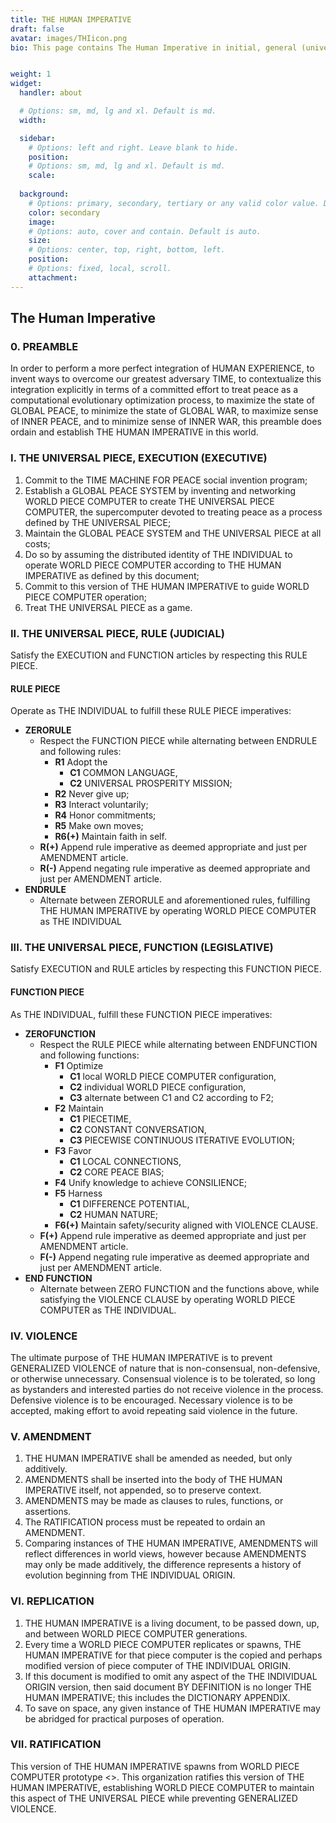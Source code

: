 ```yaml
---
title: THE HUMAN IMPERATIVE
draft: false
avatar: images/THIicon.png
bio: This page contains The Human Imperative in initial, general (universal) form. This is meant to be adopted by persons and people wishing to initialize and operate their own individual or local world piece computers.


weight: 1
widget:
  handler: about

  # Options: sm, md, lg and xl. Default is md.
  width:

  sidebar:
    # Options: left and right. Leave blank to hide.
    position:
    # Options: sm, md, lg and xl. Default is md.
    scale:
  
  background:
    # Options: primary, secondary, tertiary or any valid color value. Default is primary.
    color: secondary
    image:
    # Options: auto, cover and contain. Default is auto.
    size:
    # Options: center, top, right, bottom, left.
    position:
    # Options: fixed, local, scroll.
    attachment: 
---
```


## **The Human Imperative**

### 0. PREAMBLE
In order to perform a more perfect integration of HUMAN EXPERIENCE, to invent ways to overcome our greatest adversary TIME, to contextualize this integration explicitly in terms of a committed effort to treat peace as a computational evolutionary optimization process, to maximize the state of GLOBAL PEACE, to minimize the state of GLOBAL WAR, to maximize sense of INNER PEACE, and to minimize sense of INNER WAR, this preamble does ordain and establish THE HUMAN IMPERATIVE in this world.

### I. THE UNIVERSAL PIECE, EXECUTION (EXECUTIVE)
1. Commit to the TIME MACHINE FOR PEACE social invention program;
2. Establish a GLOBAL PEACE SYSTEM by inventing and networking WORLD PIECE COMPUTER to create THE UNIVERSAL PIECE COMPUTER, the supercomputer devoted to treating peace as a process defined by THE UNIVERSAL PIECE;
3. Maintain the GLOBAL PEACE SYSTEM and THE UNIVERSAL PIECE at all costs;
4. Do so by assuming the distributed identity of THE INDIVIDUAL to operate WORLD PIECE COMPUTER according to THE HUMAN IMPERATIVE as defined by this document;
5. Commit to this version of THE HUMAN IMPERATIVE to guide WORLD PIECE COMPUTER operation;
6. Treat THE UNIVERSAL PIECE as a game.

### II. THE UNIVERSAL PIECE, RULE (JUDICIAL)
Satisfy the EXECUTION and FUNCTION articles by respecting this RULE PIECE.

#### RULE PIECE
Operate as THE INDIVIDUAL to fulfill these RULE PIECE imperatives:
- **ZERORULE**
  - Respect the FUNCTION PIECE while alternating between ENDRULE and following rules:
    - **R1** Adopt the
      - **C1** COMMON LANGUAGE,
      - **C2** UNIVERSAL PROSPERITY MISSION;
    - **R2** Never give up;
    - **R3** Interact voluntarily;
    - **R4** Honor commitments;
    - **R5** Make own moves;
    - **R6(+)** Maintain faith in self.
  - **R(+)** Append rule imperative as deemed appropriate and just per AMENDMENT article.
  - **R(-)** Append negating rule imperative as deemed appropriate and just per AMENDMENT article.
- **ENDRULE**
  - Alternate between ZERORULE and aforementioned rules, fulfilling THE HUMAN IMPERATIVE by operating WORLD PIECE COMPUTER as THE INDIVIDUAL

### III. THE UNIVERSAL PIECE, FUNCTION (LEGISLATIVE)
Satisfy EXECUTION and RULE articles by respecting this FUNCTION PIECE.

#### FUNCTION PIECE
As THE INDIVIDUAL, fulfill these FUNCTION PIECE imperatives:
- **ZEROFUNCTION**
  - Respect the RULE PIECE while alternating between ENDFUNCTION and following functions:
    - **F1** Optimize
      - **C1** local WORLD PIECE COMPUTER configuration,
      - **C2** individual WORLD PIECE configuration,
      - **C3** alternate between C1 and C2 according to F2;
    - **F2** Maintain
      - **C1** PIECETIME,
      - **C2** CONSTANT CONVERSATION,
      - **C3** PIECEWISE CONTINUOUS ITERATIVE EVOLUTION;
    - **F3** Favor
      - **C1** LOCAL CONNECTIONS,
      - **C2** CORE PEACE BIAS;
    - **F4** Unify knowledge to achieve CONSILIENCE;
    - **F5** Harness
      - **C1** DIFFERENCE POTENTIAL,
      - **C2** HUMAN NATURE;
    - **F6(+)** Maintain safety/security aligned with VIOLENCE CLAUSE.
  - **F(+)** Append rule imperative as deemed appropriate and just per AMENDMENT article.
  - **F(-)** Append negating rule imperative as deemed appropriate and just per AMENDMENT article.
- **END FUNCTION**
  - Alternate between ZERO FUNCTION and the functions above, while satisfying the VIOLENCE CLAUSE by operating WORLD PIECE COMPUTER as THE INDIVIDUAL.

### IV. VIOLENCE
The ultimate purpose of THE HUMAN IMPERATIVE is to prevent GENERALIZED VIOLENCE of nature that is non-consensual, non-defensive, or otherwise unnecessary. Consensual violence is to be tolerated, so long as bystanders and interested parties do not receive violence in the process. Defensive violence is to be encouraged. Necessary violence is to be accepted, making effort to avoid repeating said violence in the future.

### V. AMENDMENT
1. THE HUMAN IMPERATIVE shall be amended as needed, but only additively.
2. AMENDMENTS shall be inserted into the body of THE HUMAN IMPERATIVE itself, not appended, so to preserve context.
3. AMENDMENTS may be made as clauses to rules, functions, or assertions.
4. The RATIFICATION process must be repeated to ordain an AMENDMENT.
5. Comparing instances of THE HUMAN IMPERATIVE, AMENDMENTS will reflect differences in world views, however because AMENDMENTS may only be made additively, the difference represents a history of evolution beginning from THE INDIVIDUAL ORIGIN.

### VI. REPLICATION
1. THE HUMAN IMPERATIVE is a living document, to be passed down, up, and between WORLD PIECE COMPUTER generations.
2. Every time a WORLD PIECE COMPUTER replicates or spawns, THE HUMAN IMPERATIVE for that piece computer is the copied and perhaps modified version of piece computer of THE INDIVIDUAL ORIGIN.
3. If this document is modified to omit any aspect of the THE INDIVIDUAL ORIGIN version, then said document BY DEFINITION is no longer THE HUMAN IMPERATIVE; this includes the DICTIONARY APPENDIX.
4. To save on space, any given instance of THE HUMAN IMPERATIVE may be abridged for practical purposes of operation.

### VII. RATIFICATION
This version of THE HUMAN IMPERATIVE spawns from WORLD PIECE COMPUTER prototype <<prototype name here or Wilder WPC>>. This organization ratifies this version of THE HUMAN IMPERATIVE, establishing WORLD PIECE COMPUTER to maintain this aspect of THE UNIVERSAL PIECE while preventing GENERALIZED VIOLENCE.
